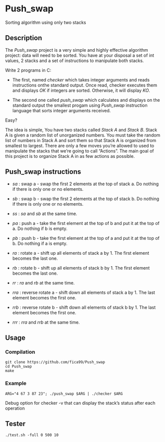 # Push_swap

Sorting algorithm using only two stacks

## Description

The *Push_swap* project is a very simple and highly effective algorithm project: data will need to be sorted.
You have at your disposal a set of int values, 2 stacks and a set of instructions to manipulate both stacks.

Write 2 programs in C:
* The first, named *checker* which takes integer arguments and reads instructions onthe standard output. Once read, checker executes them and displays *OK* if integers are sorted. Otherwise, it will display *KO*.

* The second one called *push_swap* which calculates and displays on the standard output the smallest progam using *Push_swap* instruction language that sorts integer arguments received.

Easy?

The idea is simple, You have two stacks called *Stack A* and *Stack B*. Stack A is given a random list of unorganized numbers. You must take the random list of numbers in Stack A and sort them so that Stack A is organized from smallest to largest. There are only a few moves you’re allowed to used to manipulate the stacks that we’re going to call “Actions”. The main goal of this project is to organize Stack A in as few actions as possible.

## Push_swap instructions

* *sa* : swap a - swap the first 2 elements at the top of stack a. Do nothing if there is only one or no elements.

* *sb* : swap b - swap the first 2 elements at the top of stack b. Do nothing if there is only one or no elements.

* *ss* : *sa* and *sb* at the same time.

* *pa* : push a - take the first element at the top of b and put it at the top of a. Do nothing if b is empty.

* *pb* : push b - take the first element at the top of a and put it at the top of b. Do nothing if a is empty.

* *ra* : rotate a - shift up all elements of stack a by 1. The first element becomes the last one.

* *rb* : rotate b - shift up all elements of stack b by 1. The first element becomes the last one.

* *rr* : *ra* and *rb* at the same time.

* *rra* : reverse rotate a - shift down all elements of stack a by 1. The last element becomes the first one.

* *rrb* : reverse rotate b - shift down all elements of stack b by 1. The last element
becomes the first one.

* *rrr* : *rra* and *rrb* at the same time.

## Usage

### Compilation

```
git clone https://github.com/fica99/Push_swap
cd Push_swap
make
```

### Example

```
ARG="4 67 3 87 23"; ./push_swap $ARG | ./checker $ARG
```

Debug option for checker -v that can display the stack’s status after each operation

## Tester

```
./test.sh -full 0 500 10
```
